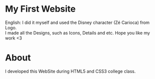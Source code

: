 # My First Website
English:
I did it myself and used the Disney character (Zé Carioca) from Logo. <br>
I made all the Designs, such as Icons, Details and etc.
Hope you like my work <3
# About
I developed this WebSite during HTML5 and CSS3 college class.
